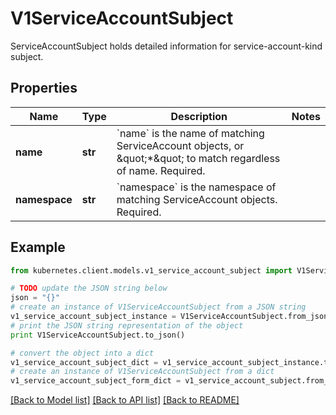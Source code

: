 # V1ServiceAccountSubject

ServiceAccountSubject holds detailed information for service-account-kind subject.

## Properties
Name | Type | Description | Notes
------------ | ------------- | ------------- | -------------
**name** | **str** | &#x60;name&#x60; is the name of matching ServiceAccount objects, or \&quot;*\&quot; to match regardless of name. Required. | 
**namespace** | **str** | &#x60;namespace&#x60; is the namespace of matching ServiceAccount objects. Required. | 

## Example

```python
from kubernetes.client.models.v1_service_account_subject import V1ServiceAccountSubject

# TODO update the JSON string below
json = "{}"
# create an instance of V1ServiceAccountSubject from a JSON string
v1_service_account_subject_instance = V1ServiceAccountSubject.from_json(json)
# print the JSON string representation of the object
print V1ServiceAccountSubject.to_json()

# convert the object into a dict
v1_service_account_subject_dict = v1_service_account_subject_instance.to_dict()
# create an instance of V1ServiceAccountSubject from a dict
v1_service_account_subject_form_dict = v1_service_account_subject.from_dict(v1_service_account_subject_dict)
```
[[Back to Model list]](../README.md#documentation-for-models) [[Back to API list]](../README.md#documentation-for-api-endpoints) [[Back to README]](../README.md)


